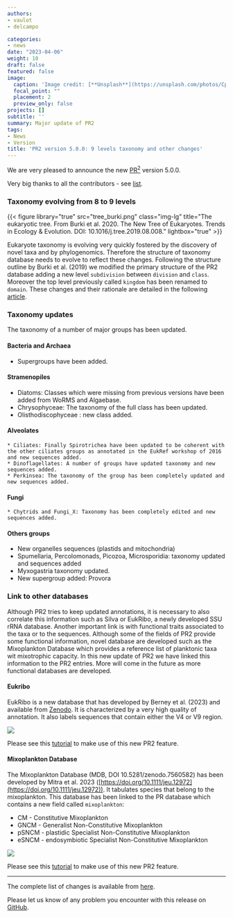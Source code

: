 ```yaml
---
authors:
- vaulot
- delcampo

categories:
- news
date: "2023-04-06"
weight: 10
draft: false
featured: false
image:
  caption: 'Image credit: [**Unsplash**](https://unsplash.com/photos/CpkOjOcXdUY)'
  focal_point: ""
  placement: 2
  preview_only: false
projects: []
subtitle: ''
summary: Major update of PR2
tags:
- News
- Version
title: 'PR2 version 5.0.0: 9 levels taxonomy and other changes'
---
```


We are very pleased to announce the new [PR<sup>2</sup>](https://pr2-database.org/) version 5.0.0. 

Very big thanks to all the contributors - see [list](https://github.com/pr2database/pr2database/releases/tag/v5.0.0).

### Taxonomy evolving from 8 to 9 levels

{{< figure library="true" src="tree_burki.png" class="img-lg" title="The eukaryotic tree. From Burki et al. 2020. The New Tree of Eukaryotes. Trends in Ecology & Evolution. DOI: 10.1016/j.tree.2019.08.008." lightbox="true" >}}

Eukaryote taxonomy is evolving very quickly fostered by the discovery of novel taxa and by phylogenomics.  Therefore the structure of taxonomy database needs to evolve to reflect these changes.  Following the structure outline by Burki et al. (2019) we modified the primary structure of the PR2 database adding a new level `subdivision` between `division` and `class`. Moreover the top level previously called `kingdom` has been renamed to `domain`.  These changes and their rationale are detailed in the following [article](https://pr2-database.org/documentation/pr2-taxonomy-9-levels/).

### Taxonomy updates
The taxonomy of a number of major groups has been updated.

#### Bacteria and Archaea
* Supergroups have been added.

#### Stramenopiles
* Diatoms: Classes which were missing from previous versions have been added from WoRMS and Algaebase.
* Chrysophyceae: The taxonomy of the full class has been updated.
* Olisthodiscophyceae : new class added.

#### Alveolates
	* Ciliates: Finally Spirotrichea have been updated to be coherent with the other ciliates groups as annotated in the EukRef workshop of 2016 and new sequences added.
	* Dinoflagellates: A number of groups have updated taxonomy and new sequences added.
	* Perkinsea: The taxonomy of the group has been completely updated and new sequences added.

#### Fungi
	* Chytrids and Fungi_X: Taxonomy has been completely edited and new sequences added.

#### Others groups
* New organelles sequences (plastids and mitochondria)
* Spumellaria, Percolomonads, Picozoa, Microsporidia: taxonomy updated and sequences added
* Myxogastria taxonomy updated.
* New supergroup added: Provora

### Link to other databases

Although PR2 tries to keep updated annotations, it is necessary to also correlate this information such as Silva or EukRibo, a newly developed SSU rRNA database.  Another important link is with functional traits associated to the taxa or to the sequences.  Although some of the fields of PR2 provide some functional information, novel database are developed such as the Mixoplankton Database which provides a reference list of planktonic taxa wit mixotrophic capacity.  In this new update of PR2 we have linked this information to the PR2 entries.  More will come in the future as more functional databases are developed.

#### Eukribo

EukRibo is a new database that has developed by Berney et al. (2023) and available from [Zenodo](https://doi.org/10.5281/zenodo.6327890). It is characterized by a very high quality of annotation. It also labels sequences that contain either the V4 or V9 region.

![](https://pr2database.github.io/pr2database/articles/pr2_02B_eukribo_files/figure-html/unnamed-chunk-5-1.png)

Please see this [tutorial](https://pr2database.github.io/pr2database/articles/pr2_02B_eukribo.html) to make use of this new PR2 feature.

#### Mixoplankton Database
The Mixoplankton Database (MDB, DOI 10.5281/zenodo.7560582) has been developed by Mitra et al. 2023 ([https://doi.org/10.1111/jeu.12972](https://doi.org/10.1111/jeu.12972)). It tabulates species that belong to the mixoplankton.  This database has been linked to the PR database which contains a new field called `mixoplankton`:
  * CM - Constitutive Mixoplankton
  * GNCM - Generalist Non-Constitutive Mixoplankton
  * pSNCM - plastidic Specialist Non-Constitutive Mixoplankton
  * eSNCM - endosymbiotic Specialist Non-Constitutive Mixoplankton
  
![](https://pr2database.github.io/pr2database/articles/pr2_05_mixoplankton_files/figure-html/unnamed-chunk-7-1.png)

Please see this [tutorial](https://pr2database.github.io/pr2database/articles/pr2_05_mixoplankton.html) to make use of this new PR2 feature.

---
  
The complete list of changes is available from [here](https://github.com/pr2database/pr2database/releases/tag/v5.0.0).


Please let us know of any problem you encounter with this release on [GitHub](https://github.com/vaulot/pr2_database/issues).


